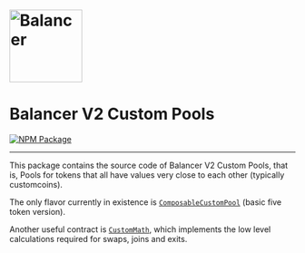 # <img src="../../logo.svg" alt="Balancer" height="128px">

# Balancer V2 Custom Pools

[![NPM Package](https://img.shields.io/npm/v/@balancer-labs/v2-pool-custom.svg)](https://www.npmjs.org/package/@balancer-labs/v2-pool-custom)

---

This package contains the source code of Balancer V2 Custom Pools, that is, Pools for tokens that all have values very close to each other (typically customcoins).

The only flavor currently in existence is [`ComposableCustomPool`](./contracts/ComposableCustomPool.sol) (basic five token version).

Another useful contract is [`CustomMath`](../pool-custom/contracts/CustomMath.sol), which implements the low level calculations required for swaps, joins and exits.
